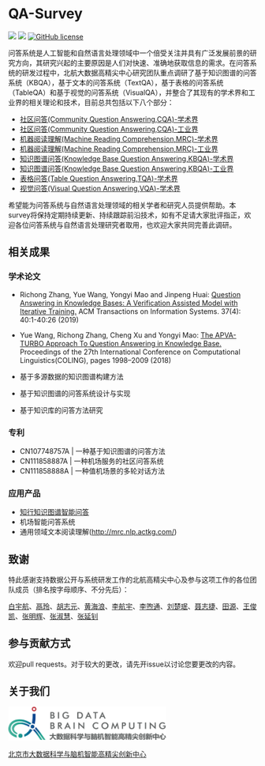 # QA-Survey

![](https://img.shields.io/github/last-commit/BDBC-KG-NLP/QA-Survey?color=blue) ![](https://img.shields.io/badge/PRs-Welcome-brightgreen) [![GitHub license](https://img.shields.io/github/license/BDBC-KG-NLP/QA-Survey?color=red)](https://github.com/BDBC-KG-NLP/QA-Survey/blob/master/LICENSE)

问答系统是人工智能和自然语言处理领域中一个倍受关注并具有广泛发展前景的研究方向，其研究兴起的主要原因是人们对快速、准确地获取信息的需求。在问答系统的研发过程中，北航大数据高精尖中心研究团队重点调研了基于知识图谱的问答系统（KBQA），基于文本的问答系统（TextQA），基于表格的问答系统（TableQA）和基于视觉的问答系统（VisualQA），并整合了其现有的学术界和工业界的相关理论和技术，目前总共包括以下八个部分：

- [社区问答(Community Question Answering,CQA)-学术界](https://github.com/BDBC-KG-NLP/QA-Survey/blob/master/社区问答(Community_Question_Answering,CQA)-学术界.md)
- [社区问答(Community Question Answering,CQA)-工业界](https://github.com/BDBC-KG-NLP/QA-Survey/blob/master/社区问答(Community_Question_Answering,CQA)-工业界.md)
- [机器阅读理解(Machine Reading Comprehension,MRC)-学术界](https://github.com/BDBC-KG-NLP/QA-Survey/blob/master/机器阅读理解(Machine_Reading_Comprehension,MRC)-学术界.md)
- [机器阅读理解(Machine Reading Comprehension,MRC)-工业界](https://github.com/BDBC-KG-NLP/QA-Survey/blob/master/机器阅读理解(Machine_Reading_Comprehension,MRC)-工业界.md)
- [知识图谱问答(Knowledge Base Question Answering,KBQA)-学术界](https://github.com/BDBC-KG-NLP/QA-Survey/blob/master/知识图谱问答(Knowledge_Base_Question_Answering,KBQA)-学术界.md)
- [知识图谱问答(Knowledge Base Question Answering,KBQA)-工业界](https://github.com/BDBC-KG-NLP/QA-Survey/blob/master/知识图谱问答(Knowledge_Base_Question_Answering,KBQA)-工业界.md)
- [表格问答(Table Question Answering,TQA)-学术界](https://github.com/BDBC-KG-NLP/QA-Survey/blob/master/表格问答(Table_Question_Answering,TQA)-学术界.md)
- [视觉问答(Visual Question Answering,VQA)-学术界](https://github.com/BDBC-KG-NLP/QA-Survey/blob/master/视觉问答(Visual_Question_Answering,VQA)-学术界.md)

希望能为问答系统与自然语言处理领域的相关学者和研究人员提供帮助。本survey将保持定期持续更新、持续跟踪前沿技术，如有不足请大家批评指正，欢迎各位问答系统与自然语言处理研究者取用，也欢迎大家共同完善此调研。

## 相关成果

### 学术论文

- Richong Zhang, Yue Wang, Yongyi Mao and Jinpeng Huai: [Question Answering in Knowledge Bases: A Verification Assisted Model with Iterative Training.](https://dl.acm.org/doi/abs/10.1145/3345557) ACM Transactions on Information Systems. 37(4): 40:1-40:26 (2019)

- Yue Wang, Richong Zhang, Cheng Xu and Yongyi Mao: [The APVA-TURBO Approach To Question Answering in Knowledge Base.](https://aclanthology.org/C18-1170/) Proceedings of the 27th International Conference on Computational Linguistics(COLING), pages 1998–2009 (2018)

- 基于多源数据的知识图谱构建方法
- 基于知识图谱的问答系统设计与实现
- 基于知识库的问答方法研究

###  专利

- CN107748757A | 一种基于知识图谱的问答方法
- CN111858887A | 一种机场服务的社区问答系统
- CN111858888A | 一种值机场景的多轮对话方法

### 应用产品

- [知行知识图谱智能问答](https://www.actkg.com/search/)
- 机场智能问答系统
- 通用领域文本阅读理解(http://mrc.nlp.actkg.com/)

## 致谢
特此感谢支持数据公开与系统研发工作的北航高精尖中心及参与这项工作的各位团队成员（排名按字母顺序、不分先后）：

[白宇航](https://github.com/lemonadeseason)、[鬲玲](https://github.com/geling114)、[胡志元](https://zhiyuanhubj.github.io/zhiyuan.github.io/)、[黄海浪](https://github.com/lerogo)、[李航宇](https://github.com/lhy9816)、[李喣通](https://github.com/Leext)、[刘楚珉](https://github.com/ChorlingLau)、[聂志捷](https://github.com/Arthurizijar)、[田源](https://github.com/xzwj)、[王俊凯](https://github.com/GitWazaki)、[张明辉](https://github.com/bigapple716)、[张淑慧](https://github.com/Hillary060)、[张延钊](https://github.com/zyznull)

## 参与贡献方式
欢迎pull requests。对于较大的更改，请先开issue以讨论您要更改的内容。

## 关于我们

<div align=left><img src="./image/Logo.png" alt="img" width=320" /></div>

[北京市大数据科学与脑机智能高精尖创新中心](http://bdbc.buaa.edu.cn/?lang=zh)

